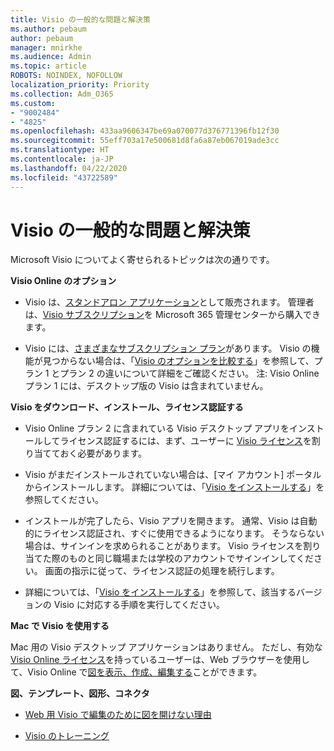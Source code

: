 ```yaml
---
title: Visio の一般的な問題と解決策
ms.author: pebaum
author: pebaum
manager: mnirkhe
ms.audience: Admin
ms.topic: article
ROBOTS: NOINDEX, NOFOLLOW
localization_priority: Priority
ms.collection: Adm_O365
ms.custom:
- "9002484"
- "4825"
ms.openlocfilehash: 433aa9606347be69a070077d376771396fb12f30
ms.sourcegitcommit: 55eff703a17e500681d8fa6a87eb067019ade3cc
ms.translationtype: HT
ms.contentlocale: ja-JP
ms.lasthandoff: 04/22/2020
ms.locfileid: "43722589"
---
```

# <a name="visio-common-issues-and-resolutions"></a>Visio の一般的な問題と解決策

Microsoft Visio についてよく寄せられるトピックは次の通りです。

**Visio Online のオプション**

- Visio は、[スタンドアロン アプリケーション](https://products.office.com/visio/flowchart-software)として販売されます。 管理者は、[Visio サブスクリプション](https://docs.microsoft.com/alchemyinsights/purchase-visio-subscription)を Microsoft 365 管理センターから購入できます。

- Visio には、[さまざまなサブスクリプション プラン](https://products.office.com/visio/microsoft-visio-plans-and-pricing-compare-visio-options)があります。 Visio の機能が見つからない場合は、「[Visio のオプションを比較する](https://products.office.com/visio/microsoft-visio-plans-and-pricing-compare-visio-options)」を参照して、プラン 1 とプラン 2 の違いについて詳細をご確認ください。  注: Visio Online プラン 1 には、デスクトップ版の Visio は含まれていません。

**Visio をダウンロード、インストール、ライセンス認証する**

- Visio Online プラン 2 に含まれている Visio デスクトップ アプリをインストールしてライセンス認証するには、まず、ユーザーに [Visio ライセンス](https://docs.microsoft.com/office365/admin/subscriptions-and-billing/assign-licenses-to-users)を割り当てておく必要があります。

- Visio がまだインストールされていない場合は、[マイ アカウント] ポータルからインストールします。 詳細については、「[Visio をインストールする](https://support.office.com/article/f98f21e3-aa02-4827-9167-ddab5b025710)」を参照してください。

- インストールが完了したら、Visio アプリを開きます。 通常、Visio は自動的にライセンス認証され、すぐに使用できるようになります。 そうならない場合は、サインインを求められることがあります。 Visio ライセンスを割り当てた際のものと同じ職場または学校のアカウントでサインインしてください。 画面の指示に従って、ライセンス認証の処理を続行します。

- 詳細については、「[Visio をインストールする](https://support.office.com/article/f98f21e3-aa02-4827-9167-ddab5b025710)」を参照して、該当するバージョンの Visio に対応する手順を実行してください。

**Mac で Visio を使用する**

Mac 用の Visio デスクトップ アプリケーションはありません。 ただし、有効な [Visio Online ライセンス](https://docs.microsoft.com/office365/admin/subscriptions-and-billing/assign-licenses-to-users)を持っているユーザーは、Web ブラウザーを使用して、Visio Online で[図を表示、作成、編集する](https://support.office.com/article/06f04845-91b8-4e8f-881f-a43c970735fc)ことができます。

**図、テンプレート、図形、コネクタ**

- [Web 用 Visio で編集のために図を開けない理由](https://support.microsoft.com/office/ea4a23d3-21d3-4878-945e-cf1be4140357)

- [Visio のトレーニング](https://support.office.com/article/visio-training-e058bcfa-1d90-4653-afc6-e84d54cf94a6)

